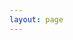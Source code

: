 ```yaml
---
layout: page
---
```

<script setup>
import {
  VPTeamPage,
  VPTeamPageTitle,
  VPTeamMembers
} from 'vitepress/theme';

const members = [
  {
    avatar: 'https://www.github.com/Waheal.png',
    name: 'Waheal',
    title: '创始人',
    links: [
      { icon: 'github', link: 'https://github.com/Waheal' },
    ]
  },
  {
    avatar: 'https://www.github.com/MojaveHao.png',
    name: 'MojaveHao',
    title: '打工人/全栈(?)',
    links: [
        { icon: 'github', link: 'https://github.com/MojaveHao' },
    ]
  },
  {
    avatar: 'https://www.github.com/luluxiaoyu.png',
    name: 'Xiaoyu',
    title: '打工人/后端',
    links: [
        { icon: 'github', link: 'https://github.com/luluxiaoyu' },
    ]
  }
]
</script>

<VPTeamPage>
  <VPTeamPageTitle>
    <template #title>
      MSLTeam
    </template>
    <template #lead>
      MSLTeam是一个年轻的(划掉)团队,下面是主要成员:
    </template>
  </VPTeamPageTitle>
  <VPTeamMembers
    :members="members"
  />
</VPTeamPage>